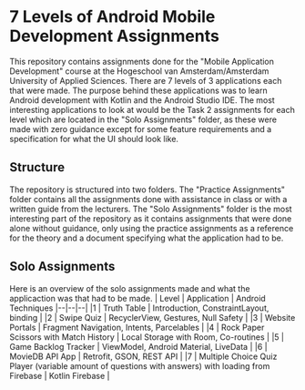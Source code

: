 ﻿# 7 Levels of Android Mobile Development Assignments
This repository contains assignments done for the "Mobile Application Development" course at the Hogeschool van Amsterdam/Amsterdam University of Applied Sciences.
There are 7 levels of 3 applications each that were made. The purpose behind these applications was to learn Android development with Kotlin and the Android Studio IDE.
The most interesting applications to look at would be the Task 2 assignments for each level which are located in the "Solo Assignments" folder, as these were made with zero guidance except for some feature requirements and a specification for what the UI should look like.

## Structure

The repository is structured into two folders. The "Practice Assignments" folder contains all the assignments done with assistance in class or with a written guide from the lecturers. The "Solo Assignments" folder is the most interesting part of the repository as it contains assignments that were done alone without guidance, only using the practice assignments as a reference for the theory and a document specifying what the application had to be.

##  Solo Assignments
Here is an overview of the solo assignments made and what the applicaction was that had to be made.
| Level | Application | Android Techniques
|--|--|--|
|1  | Truth Table | Introduction, ConstraintLayout, binding |
|2 | Swipe Quiz | RecyclerView, Gestures, Null Safety |
|3  | Website Portals | Fragment Navigation, Intents, Parcelables |
|4  | Rock Paper Scissors with Match History | Local Storage with Room, Co-routines |
|5  | Game Backlog Tracker | ViewModel, Android Material, LiveData |
|6  | MovieDB API App | Retrofit, GSON, REST API |
|7  | Multiple Choice Quiz Player (variable amount of questions with answers) with loading from Firebase | Kotlin Firebase |

